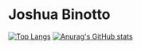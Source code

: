 # Joshua Binotto

[![Top Langs](https://github-readme-stats.vercel.app/api/top-langs/?username=kisalto&show_icons=true&theme=tokyonight)](https://github.com/kisalto/github-readme-stats)
[![Anurag's GitHub stats](https://github-readme-stats.vercel.app/api?username=kisalto&show_icons=true&theme=tokyonight)](https://github.com/kisalto/github-readme-stats)

